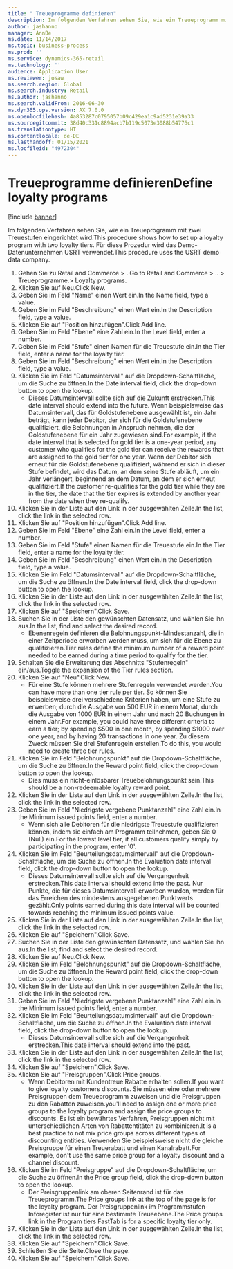 ```yaml
---
title: " Treueprogramme definieren"
description: Im folgenden Verfahren sehen Sie, wie ein Treueprogramm mit zwei Treuestufen eingerichtet wird.
author: jashanno
manager: AnnBe
ms.date: 11/14/2017
ms.topic: business-process
ms.prod: ''
ms.service: dynamics-365-retail
ms.technology: ''
audience: Application User
ms.reviewer: josaw
ms.search.region: Global
ms.search.industry: Retail
ms.author: jashanno
ms.search.validFrom: 2016-06-30
ms.dyn365.ops.version: AX 7.0.0
ms.openlocfilehash: 4a853287c0795057b09c429ea1c9ad5231e39a33
ms.sourcegitcommit: 38d40c331c8894acb7b119c5073e3088b54776c1
ms.translationtype: HT
ms.contentlocale: de-DE
ms.lasthandoff: 01/15/2021
ms.locfileid: "4972304"
---
```

# <a name="define-loyalty-programs"></a><span data-ttu-id="b379e-103"> Treueprogramme definieren</span><span class="sxs-lookup"><span data-stu-id="b379e-103">Define loyalty programs</span></span>

[!include [banner](../includes/banner.md)]

<span data-ttu-id="b379e-104">Im folgenden Verfahren sehen Sie, wie ein Treueprogramm mit zwei Treuestufen eingerichtet wird.</span><span class="sxs-lookup"><span data-stu-id="b379e-104">This procedure shows how to set up a loyalty program with two loyalty tiers.</span></span> <span data-ttu-id="b379e-105">Für diese Prozedur wird das Demo-Datenunternehmen USRT verwendet.</span><span class="sxs-lookup"><span data-stu-id="b379e-105">This procedure uses the USRT demo data company.</span></span>

1. <span data-ttu-id="b379e-106">Gehen Sie zu Retail and Commerce > ..</span><span class="sxs-lookup"><span data-stu-id="b379e-106">Go to Retail and Commerce > ..</span></span> <span data-ttu-id="b379e-107">> Treueprogramme.</span><span class="sxs-lookup"><span data-stu-id="b379e-107">> Loyalty programs.</span></span>
2. <span data-ttu-id="b379e-108">Klicken Sie auf Neu.</span><span class="sxs-lookup"><span data-stu-id="b379e-108">Click New.</span></span>
3. <span data-ttu-id="b379e-109">Geben Sie im Feld "Name" einen Wert ein.</span><span class="sxs-lookup"><span data-stu-id="b379e-109">In the Name field, type a value.</span></span>
4. <span data-ttu-id="b379e-110">Geben Sie im Feld "Beschreibung" einen Wert ein.</span><span class="sxs-lookup"><span data-stu-id="b379e-110">In the Description field, type a value.</span></span>
5. <span data-ttu-id="b379e-111">Klicken Sie auf "Position hinzufügen".</span><span class="sxs-lookup"><span data-stu-id="b379e-111">Click Add line.</span></span>
6. <span data-ttu-id="b379e-112">Geben Sie im Feld "Ebene" eine Zahl ein.</span><span class="sxs-lookup"><span data-stu-id="b379e-112">In the Level field, enter a number.</span></span>
7. <span data-ttu-id="b379e-113">Geben Sie im Feld "Stufe" einen Namen für die Treuestufe ein.</span><span class="sxs-lookup"><span data-stu-id="b379e-113">In the Tier field, enter a name for the loyalty tier.</span></span>
8. <span data-ttu-id="b379e-114">Geben Sie im Feld "Beschreibung" einen Wert ein.</span><span class="sxs-lookup"><span data-stu-id="b379e-114">In the Description field, type a value.</span></span>
9. <span data-ttu-id="b379e-115">Klicken Sie im Feld "Datumsintervall" auf die Dropdown-Schaltfläche, um die Suche zu öffnen.</span><span class="sxs-lookup"><span data-stu-id="b379e-115">In the Date interval field, click the drop-down button to open the lookup.</span></span>
    * <span data-ttu-id="b379e-116">Dieses Datumsintervall sollte sich auf die Zukunft erstrecken.</span><span class="sxs-lookup"><span data-stu-id="b379e-116">This date interval should extend into the future.</span></span> <span data-ttu-id="b379e-117">Wenn beispielsweise das Datumsintervall, das für Goldstufenebene ausgewählt ist, ein Jahr beträgt, kann jeder Debitor, der sich für die Goldstufenebene qualifiziert, die Belohnungen in Anspruch nehmen, die der Goldstufenebene für ein Jahr zugewiesen sind.</span><span class="sxs-lookup"><span data-stu-id="b379e-117">For example, if the date interval that is selected for gold tier is a one-year period, any customer who qualifies for the gold tier can receive the rewards that are assigned to the gold tier for one year.</span></span> <span data-ttu-id="b379e-118">Wenn der Debitor sich erneut für die Goldstufenebene qualifiziert, während er sich in dieser Stufe befindet, wird das Datum, an dem seine Stufe abläuft, um ein Jahr verlängert, beginnend an dem Datum, an dem er sich erneut qualifiziert.</span><span class="sxs-lookup"><span data-stu-id="b379e-118">If the customer re-qualifies for the gold tier while they are in the tier, the date that the tier expires is extended by another year from the date when they re-qualify.</span></span>  
10. <span data-ttu-id="b379e-119">Klicken Sie in der Liste auf den Link in der ausgewählten Zeile.</span><span class="sxs-lookup"><span data-stu-id="b379e-119">In the list, click the link in the selected row.</span></span>
11. <span data-ttu-id="b379e-120">Klicken Sie auf "Position hinzufügen".</span><span class="sxs-lookup"><span data-stu-id="b379e-120">Click Add line.</span></span>
12. <span data-ttu-id="b379e-121">Geben Sie im Feld "Ebene" eine Zahl ein.</span><span class="sxs-lookup"><span data-stu-id="b379e-121">In the Level field, enter a number.</span></span>
13. <span data-ttu-id="b379e-122">Geben Sie im Feld "Stufe" einen Namen für die Treuestufe ein.</span><span class="sxs-lookup"><span data-stu-id="b379e-122">In the Tier field, enter a name for the loyalty tier.</span></span>
14. <span data-ttu-id="b379e-123">Geben Sie im Feld "Beschreibung" einen Wert ein.</span><span class="sxs-lookup"><span data-stu-id="b379e-123">In the Description field, type a value.</span></span>
15. <span data-ttu-id="b379e-124">Klicken Sie im Feld "Datumsintervall" auf die Dropdown-Schaltfläche, um die Suche zu öffnen.</span><span class="sxs-lookup"><span data-stu-id="b379e-124">In the Date interval field, click the drop-down button to open the lookup.</span></span>
16. <span data-ttu-id="b379e-125">Klicken Sie in der Liste auf den Link in der ausgewählten Zeile.</span><span class="sxs-lookup"><span data-stu-id="b379e-125">In the list, click the link in the selected row.</span></span>
17. <span data-ttu-id="b379e-126">Klicken Sie auf "Speichern".</span><span class="sxs-lookup"><span data-stu-id="b379e-126">Click Save.</span></span>
18. <span data-ttu-id="b379e-127">Suchen Sie in der Liste den gewünschten Datensatz, und wählen Sie ihn aus.</span><span class="sxs-lookup"><span data-stu-id="b379e-127">In the list, find and select the desired record.</span></span>
    * <span data-ttu-id="b379e-128">Ebenenregeln definieren die Belohnungspunkt-Mindestanzahl, die in einer Zeitperiode erworben werden muss, um sich für die Ebene zu qualifizieren.</span><span class="sxs-lookup"><span data-stu-id="b379e-128">Tier rules define the minimum number of a reward point needed to be earned during a time period to qualify for the tier.</span></span>  
19. <span data-ttu-id="b379e-129">Schalten Sie die Erweiterung des Abschnitts "Stufenregeln" ein/aus.</span><span class="sxs-lookup"><span data-stu-id="b379e-129">Toggle the expansion of the Tier rules section.</span></span>
20. <span data-ttu-id="b379e-130">Klicken Sie auf "Neu".</span><span class="sxs-lookup"><span data-stu-id="b379e-130">Click New.</span></span>
    * <span data-ttu-id="b379e-131">Für eine Stufe können mehrere Stufenregeln verwendet werden.</span><span class="sxs-lookup"><span data-stu-id="b379e-131">You can have more than one tier rule per tier.</span></span> <span data-ttu-id="b379e-132">So können Sie beispielsweise drei verschiedene Kriterien haben, um eine Stufe zu erwerben; durch die Ausgabe von 500 EUR in einem Monat, durch die Ausgabe von 1000 EUR in einem Jahr und nach 20 Buchungen in einem Jahr.</span><span class="sxs-lookup"><span data-stu-id="b379e-132">For example, you could have three different criteria to earn a tier; by spending $500 in one month, by spending $1000 over one year, and by having 20 transactions in one year.</span></span> <span data-ttu-id="b379e-133">Zu diesem Zweck müssen Sie drei Stufenregeln erstellen.</span><span class="sxs-lookup"><span data-stu-id="b379e-133">To do this, you would need to create three tier rules.</span></span>  
21. <span data-ttu-id="b379e-134">Klicken Sie im Feld "Belohnungspunkt" auf die Dropdown-Schaltfläche, um die Suche zu öffnen.</span><span class="sxs-lookup"><span data-stu-id="b379e-134">In the Reward point field, click the drop-down button to open the lookup.</span></span>
    * <span data-ttu-id="b379e-135">Dies muss ein nicht-einlösbarer Treuebelohnungspunkt sein.</span><span class="sxs-lookup"><span data-stu-id="b379e-135">This should be a non-redeemable loyalty reward point.</span></span>  
22. <span data-ttu-id="b379e-136">Klicken Sie in der Liste auf den Link in der ausgewählten Zeile.</span><span class="sxs-lookup"><span data-stu-id="b379e-136">In the list, click the link in the selected row.</span></span>
23. <span data-ttu-id="b379e-137">Geben Sie im Feld "Niedrigste vergebene Punktanzahl" eine Zahl ein.</span><span class="sxs-lookup"><span data-stu-id="b379e-137">In the Minimum issued points field, enter a number.</span></span>
    * <span data-ttu-id="b379e-138">Wenn sich alle Debitoren für die niedrigste Treuestufe qualifizieren können, indem sie einfach am Programm teilnehmen, geben Sie 0 (Null) ein.</span><span class="sxs-lookup"><span data-stu-id="b379e-138">For the lowest level tier, if all customers qualify simply by participating in the program, enter '0'.</span></span>  
24. <span data-ttu-id="b379e-139">Klicken Sie im Feld "Beurteilungsdatumsintervall" auf die Dropdown-Schaltfläche, um die Suche zu öffnen.</span><span class="sxs-lookup"><span data-stu-id="b379e-139">In the Evaluation date interval field, click the drop-down button to open the lookup.</span></span>
    * <span data-ttu-id="b379e-140">Dieses Datumsintervall sollte sich auf die Vergangenheit erstrecken.</span><span class="sxs-lookup"><span data-stu-id="b379e-140">This date interval should extend into the past.</span></span> <span data-ttu-id="b379e-141">Nur Punkte, die für dieses Datumsintervall erworben wurden, werden für das Erreichen des mindestens ausgegebenen Punktwerts gezählt.</span><span class="sxs-lookup"><span data-stu-id="b379e-141">Only points earned during this date interval will be counted towards reaching the minimum issued points value.</span></span>  
25. <span data-ttu-id="b379e-142">Klicken Sie in der Liste auf den Link in der ausgewählten Zeile.</span><span class="sxs-lookup"><span data-stu-id="b379e-142">In the list, click the link in the selected row.</span></span>
26. <span data-ttu-id="b379e-143">Klicken Sie auf "Speichern".</span><span class="sxs-lookup"><span data-stu-id="b379e-143">Click Save.</span></span>
27. <span data-ttu-id="b379e-144">Suchen Sie in der Liste den gewünschten Datensatz, und wählen Sie ihn aus.</span><span class="sxs-lookup"><span data-stu-id="b379e-144">In the list, find and select the desired record.</span></span>
28. <span data-ttu-id="b379e-145">Klicken Sie auf Neu.</span><span class="sxs-lookup"><span data-stu-id="b379e-145">Click New.</span></span>
29. <span data-ttu-id="b379e-146">Klicken Sie im Feld "Belohnungspunkt" auf die Dropdown-Schaltfläche, um die Suche zu öffnen.</span><span class="sxs-lookup"><span data-stu-id="b379e-146">In the Reward point field, click the drop-down button to open the lookup.</span></span>
30. <span data-ttu-id="b379e-147">Klicken Sie in der Liste auf den Link in der ausgewählten Zeile.</span><span class="sxs-lookup"><span data-stu-id="b379e-147">In the list, click the link in the selected row.</span></span>
31. <span data-ttu-id="b379e-148">Geben Sie im Feld "Niedrigste vergebene Punktanzahl" eine Zahl ein.</span><span class="sxs-lookup"><span data-stu-id="b379e-148">In the Minimum issued points field, enter a number.</span></span>
32. <span data-ttu-id="b379e-149">Klicken Sie im Feld "Beurteilungsdatumsintervall" auf die Dropdown-Schaltfläche, um die Suche zu öffnen.</span><span class="sxs-lookup"><span data-stu-id="b379e-149">In the Evaluation date interval field, click the drop-down button to open the lookup.</span></span>
    * <span data-ttu-id="b379e-150">Dieses Datumsintervall sollte sich auf die Vergangenheit erstrecken.</span><span class="sxs-lookup"><span data-stu-id="b379e-150">This date interval should extend into the past.</span></span>  
33. <span data-ttu-id="b379e-151">Klicken Sie in der Liste auf den Link in der ausgewählten Zeile.</span><span class="sxs-lookup"><span data-stu-id="b379e-151">In the list, click the link in the selected row.</span></span>
34. <span data-ttu-id="b379e-152">Klicken Sie auf "Speichern".</span><span class="sxs-lookup"><span data-stu-id="b379e-152">Click Save.</span></span>
35. <span data-ttu-id="b379e-153">Klicken Sie auf "Preisgruppen".</span><span class="sxs-lookup"><span data-stu-id="b379e-153">Click Price groups.</span></span>
    * <span data-ttu-id="b379e-154">Wenn Debitoren mit Kundentreue Rabatte erhalten sollen.</span><span class="sxs-lookup"><span data-stu-id="b379e-154">If you want to give loyalty customers discounts.</span></span> <span data-ttu-id="b379e-155">Sie müssen eine oder mehrere Preisgruppen dem Treueprogramm zuweisen und die Preisgruppen zu den Rabatten zuweisen.</span><span class="sxs-lookup"><span data-stu-id="b379e-155">you'll need to assign one or more price groups to the loyalty program and assign the price groups to discounts.</span></span> <span data-ttu-id="b379e-156">Es ist ein bewährtes Verfahren, Preisgruppen nicht mit unterschiedlichen Arten von Rabattentitäten zu kombinieren.</span><span class="sxs-lookup"><span data-stu-id="b379e-156">It is a best practice to not mix price groups across different types of discounting entities.</span></span>  <span data-ttu-id="b379e-157">Verwenden Sie beispielsweise nicht die gleiche Preisgruppe für einen Treuerabatt und einen Kanalrabatt.</span><span class="sxs-lookup"><span data-stu-id="b379e-157">For example, don't use the same price group for a loyalty discount and a channel discount.</span></span>  
36. <span data-ttu-id="b379e-158">Klicken Sie im Feld "Preisgruppe" auf die Dropdown-Schaltfläche, um die Suche zu öffnen.</span><span class="sxs-lookup"><span data-stu-id="b379e-158">In the Price group field, click the drop-down button to open the lookup.</span></span>
    * <span data-ttu-id="b379e-159">Der Preisgruppenlink am oberen Seitenrand ist für das Treueprogramm.</span><span class="sxs-lookup"><span data-stu-id="b379e-159">The Price groups link at the top of the page is for the loyalty program.</span></span> <span data-ttu-id="b379e-160">Der Preisgruppenlink im Programmstufen-Inforegister ist nur für eine bestimmte Treueebene.</span><span class="sxs-lookup"><span data-stu-id="b379e-160">The Price groups link in the Program tiers FastTab is for a specific loyalty tier only.</span></span>  
37. <span data-ttu-id="b379e-161">Klicken Sie in der Liste auf den Link in der ausgewählten Zeile.</span><span class="sxs-lookup"><span data-stu-id="b379e-161">In the list, click the link in the selected row.</span></span>
38. <span data-ttu-id="b379e-162">Klicken Sie auf "Speichern".</span><span class="sxs-lookup"><span data-stu-id="b379e-162">Click Save.</span></span>
39. <span data-ttu-id="b379e-163">Schließen Sie die Seite.</span><span class="sxs-lookup"><span data-stu-id="b379e-163">Close the page.</span></span>
40. <span data-ttu-id="b379e-164">Klicken Sie auf "Speichern".</span><span class="sxs-lookup"><span data-stu-id="b379e-164">Click Save.</span></span>

